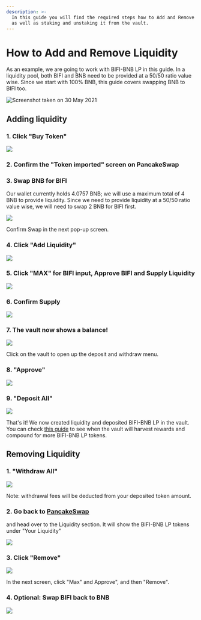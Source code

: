 ```yaml
---
description: >-
  In this guide you will find the required steps how to Add and Remove Liquidity
  as well as staking and unstaking it from the vault.
---
```


# How to Add and Remove Liquidity

As an example, we are going to work with BIFI-BNB LP in this guide. In a liquidity pool, both BIFI and BNB need to be provided at a 50/50 ratio value wise. Since we start with 100% BNB, this guide covers swapping BNB to BIFI too.

![Screenshot taken on 30 May 2021](../../.gitbook/assets/add-liq-bifi-bnb-lp-rate.png)

## Adding liquidity

### 1. Click "Buy Token"

![](../../.gitbook/assets/add-liq-buy-token.png)

### 2. Confirm the "Token imported" screen on PancakeSwap

### 3. Swap BNB for BIFI

Our wallet currently holds 4.0757 BNB; we will use a maximum total of 4 BNB to provide liquidity. Since we need to provide liquidity at a 50/50 ratio value wise, we will need to swap 2 BNB for BIFI first.

![](../../.gitbook/assets/add-liq-swap-bnb-to-bifi.png)

Confirm Swap in the next pop-up screen.

### 4. Click "Add Liquidity"

![](../../.gitbook/assets/add-liq-button.png)

### 5. Click "MAX" for BIFI input, Approve BIFI and Supply Liquidity

![](../../.gitbook/assets/add-liq-supply-bifi-bnb-lp.png)

### 6. Confirm Supply

![](../../.gitbook/assets/add-liq-confirm-supply.png)

### 7. The vault now shows a balance!

![](../../.gitbook/assets/add-liq-balance.png)

Click on the vault to open up the deposit and withdraw menu.

### 8. "Approve"

![](../../.gitbook/assets/add-liq-approve-vault.png)

### 9. "Deposit All"

![](../../.gitbook/assets/add-liq-deposit-all.png)

That's it! We now created liquidity and deposited BIFI-BNB LP in the vault. You can check [this guide](how-to-check-harvesting-compounding-rate.md) to see when the vault will harvest rewards and compound for more BIFI-BNB LP tokens.

## Removing Liquidity

### 1. "Withdraw All"

![](../../.gitbook/assets/remove-liq-withdraw-all.png)

Note: withdrawal fees will be deducted from your deposited token amount.

### 2. Go back to [PancakeSwap](https://exchange.pancakeswap.finance/#/pool)

and head over to the Liquidity section. It will show the BIFI-BNB LP tokens under "Your Liquidity"

![](../../.gitbook/assets/remove-liq-pancake-liquidity.png)

### 3. Click "Remove"

![](../../.gitbook/assets/remove-liq-remove.png)

In the next screen, click "Max" and Approve", and then "Remove".

### 4. Optional: Swap BIFI back to BNB

![](../../.gitbook/assets/remove-liq-swap-back.png)

